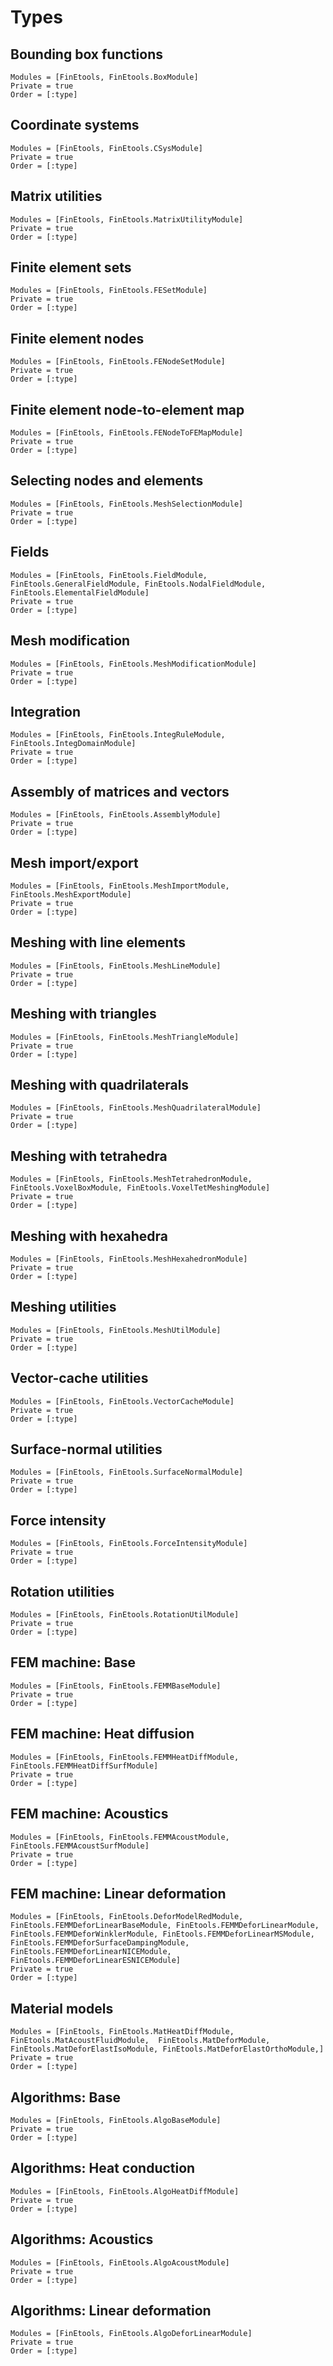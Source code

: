 # Types

## Bounding box functions

```@autodocs
Modules = [FinEtools, FinEtools.BoxModule]
Private = true
Order = [:type]
```

## Coordinate systems

```@autodocs
Modules = [FinEtools, FinEtools.CSysModule]
Private = true
Order = [:type]
```

## Matrix utilities

```@autodocs
Modules = [FinEtools, FinEtools.MatrixUtilityModule]
Private = true
Order = [:type]
```

## Finite element sets

```@autodocs
Modules = [FinEtools, FinEtools.FESetModule]
Private = true
Order = [:type]
```

## Finite element nodes

```@autodocs
Modules = [FinEtools, FinEtools.FENodeSetModule]
Private = true
Order = [:type]
```

## Finite element node-to-element map

```@autodocs
Modules = [FinEtools, FinEtools.FENodeToFEMapModule]
Private = true
Order = [:type]
```

## Selecting nodes and elements

```@autodocs
Modules = [FinEtools, FinEtools.MeshSelectionModule]
Private = true
Order = [:type]
```

## Fields

```@autodocs
Modules = [FinEtools, FinEtools.FieldModule, FinEtools.GeneralFieldModule, FinEtools.NodalFieldModule, FinEtools.ElementalFieldModule]
Private = true
Order = [:type]
```

## Mesh modification

```@autodocs
Modules = [FinEtools, FinEtools.MeshModificationModule]
Private = true
Order = [:type]
```

## Integration

```@autodocs
Modules = [FinEtools, FinEtools.IntegRuleModule, FinEtools.IntegDomainModule]
Private = true
Order = [:type]
```

## Assembly of matrices and vectors

```@autodocs
Modules = [FinEtools, FinEtools.AssemblyModule]
Private = true
Order = [:type]
```

## Mesh import/export

```@autodocs
Modules = [FinEtools, FinEtools.MeshImportModule, FinEtools.MeshExportModule]
Private = true
Order = [:type]
```

## Meshing with line elements

```@autodocs
Modules = [FinEtools, FinEtools.MeshLineModule]
Private = true
Order = [:type]
```

## Meshing with triangles

```@autodocs
Modules = [FinEtools, FinEtools.MeshTriangleModule]
Private = true
Order = [:type]
```

## Meshing with quadrilaterals

```@autodocs
Modules = [FinEtools, FinEtools.MeshQuadrilateralModule]
Private = true
Order = [:type]
```

## Meshing with tetrahedra

```@autodocs
Modules = [FinEtools, FinEtools.MeshTetrahedronModule, FinEtools.VoxelBoxModule, FinEtools.VoxelTetMeshingModule]
Private = true
Order = [:type]
```

## Meshing with hexahedra

```@autodocs
Modules = [FinEtools, FinEtools.MeshHexahedronModule]
Private = true
Order = [:type]
```

## Meshing utilities

```@autodocs
Modules = [FinEtools, FinEtools.MeshUtilModule]
Private = true
Order = [:type]
```

## Vector-cache utilities

```@autodocs
Modules = [FinEtools, FinEtools.VectorCacheModule]
Private = true
Order = [:type]
```

## Surface-normal utilities

```@autodocs
Modules = [FinEtools, FinEtools.SurfaceNormalModule]
Private = true
Order = [:type]
```

## Force intensity 

```@autodocs
Modules = [FinEtools, FinEtools.ForceIntensityModule]
Private = true
Order = [:type]
```

## Rotation utilities

```@autodocs
Modules = [FinEtools, FinEtools.RotationUtilModule]
Private = true
Order = [:type]
```

## FEM machine: Base

```@autodocs
Modules = [FinEtools, FinEtools.FEMMBaseModule]
Private = true
Order = [:type]
```

## FEM machine: Heat diffusion

```@autodocs
Modules = [FinEtools, FinEtools.FEMMHeatDiffModule, FinEtools.FEMMHeatDiffSurfModule]
Private = true
Order = [:type]
```

## FEM machine: Acoustics

```@autodocs
Modules = [FinEtools, FinEtools.FEMMAcoustModule, FinEtools.FEMMAcoustSurfModule]
Private = true
Order = [:type]
```

## FEM machine: Linear deformation

```@autodocs
Modules = [FinEtools, FinEtools.DeforModelRedModule, FinEtools.FEMMDeforLinearBaseModule, FinEtools.FEMMDeforLinearModule, FinEtools.FEMMDeforWinklerModule, FinEtools.FEMMDeforLinearMSModule, FinEtools.FEMMDeforSurfaceDampingModule, FinEtools.FEMMDeforLinearNICEModule, FinEtools.FEMMDeforLinearESNICEModule]
Private = true
Order = [:type]
```

## Material models

```@autodocs
Modules = [FinEtools, FinEtools.MatHeatDiffModule, FinEtools.MatAcoustFluidModule,  FinEtools.MatDeforModule, FinEtools.MatDeforElastIsoModule, FinEtools.MatDeforElastOrthoModule,]
Private = true
Order = [:type]
```

## Algorithms: Base

```@autodocs
Modules = [FinEtools, FinEtools.AlgoBaseModule]
Private = true
Order = [:type]
```

## Algorithms: Heat conduction

```@autodocs
Modules = [FinEtools, FinEtools.AlgoHeatDiffModule]
Private = true
Order = [:type]
```

## Algorithms: Acoustics

```@autodocs
Modules = [FinEtools, FinEtools.AlgoAcoustModule]
Private = true
Order = [:type]
```

## Algorithms: Linear deformation

```@autodocs
Modules = [FinEtools, FinEtools.AlgoDeforLinearModule]
Private = true
Order = [:type]
```

